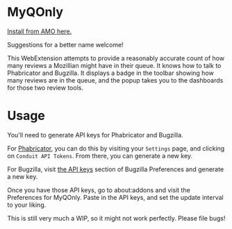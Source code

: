# MyQOnly

[Install from AMO here.](https://addons.mozilla.org/en-US/firefox/addon/myqonly/)

Suggestions for a better name welcome!

This WebExtension attempts to provide a reasonably accurate count of how many reviews a Mozillian might have in their queue. It knows how to talk to Phabricator and Bugzilla. It displays a badge in the toolbar showing how many reviews are in the queue, and the popup takes you to the dashboards for those two review tools.

# Usage

You'll need to generate API keys for Phabricator and Bugzilla.

For [Phabricator](https://phabricator.services.mozilla.com/), you can do this by visiting your `Settings` page, and clicking on `Conduit API Tokens`. From there, you can generate a new key.

For Bugzilla, visit [the API keys](https://bugzilla.mozilla.org/userprefs.cgi?tab=apikey) section of Bugzilla Preferences and generate a new key.

Once you have those API keys, go to about:addons and visit the Preferences for MyQOnly. Paste in the API keys, and set the update interval to your liking.

This is still very much a WIP, so it might not work perfectly. Please file bugs!
